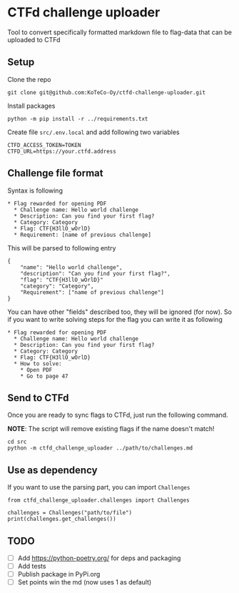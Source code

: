 # CTFd challenge uploader

Tool to convert specifically formatted markdown file to flag-data that can be uploaded to CTFd

## Setup

Clone the repo

    git clone git@github.com:KoTeCo-Oy/ctfd-challenge-uploader.git

Install packages

    python -m pip install -r ../requirements.txt

Create file `src/.env.local` and add following two variables

    CTFD_ACCESS_TOKEN=TOKEN
    CTFD_URL=https://your.ctfd.address

## Challenge file format

Syntax is following

```
* Flag rewarded for opening PDF
  * Challenge name: Hello world challenge
  * Description: Can you find your first flag?
  * Category: Category
  * Flag: CTF{H3llO_wOrlD}
  * Requirement: [name of previous challenge]
```

This will be parsed to following entry

```
{
    "name": "Hello world challenge",
    "description": "Can you find your first flag?",
    "flag": "CTF{H3llO_wOrlD}"
    "category": "Category",
    "Requirement": ["name of previous challenge"]
}
```

You can have other "fields" described too, they will be ignored (for now). So if you want to write solving steps for the flag you can write it as following

```
* Flag rewarded for opening PDF
  * Challenge name: Hello world challenge
  * Description: Can you find your first flag?
  * Category: Category
  * Flag: CTF{H3llO_wOrlD}
  * How to solve:
    * Open PDF
    * Go to page 47
```

## Send to CTFd

Once you are ready to sync flags to CTFd, just run the following command.

**NOTE**: The script will remove existing flags if the name doesn't match!

    cd src
    python -m ctfd_challenge_uploader ../path/to/challenges.md

## Use as dependency

If you want to use the parsing part, you can import `Challenges`

    from ctfd_challenge_uploader.challenges import Challenges

    challenges = Challenges("path/to/file")
    print(challenges.get_challenges())

## TODO

- [ ] Add https://python-poetry.org/ for deps and packaging
- [ ] Add tests
- [ ] Publish package in PyPi.org
- [ ] Set points win the md (now uses 1 as default)
